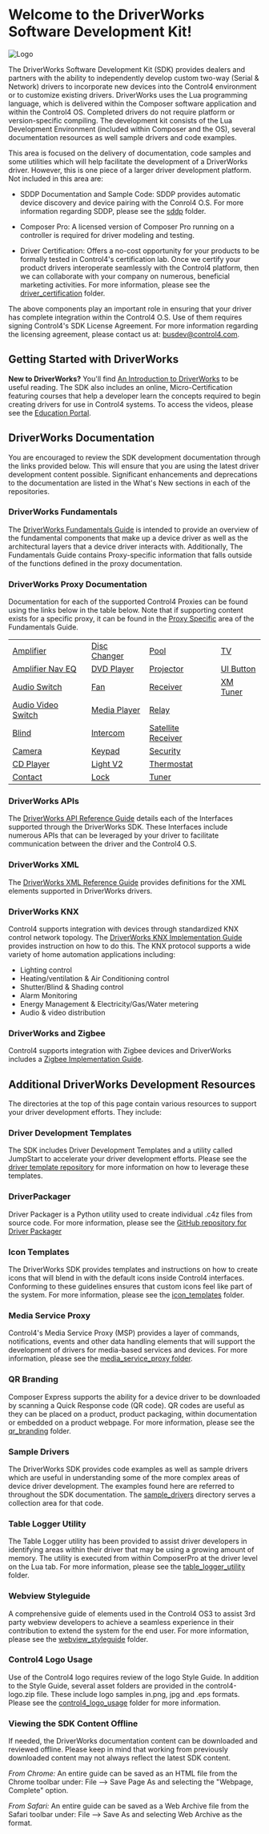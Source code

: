 
# **Welcome to the DriverWorks Software Development Kit!**

![Logo][logo]

The DriverWorks Software Development Kit (SDK) provides dealers and partners with the ability to independently develop custom two-way (Serial & Network) drivers to incorporate new devices into the Control4 environment or to customize existing drivers. DriverWorks uses the Lua programming language, which is delivered within the Composer software application and within the Control4 OS. Completed drivers do not require platform or version-specific compiling. The development kit consists of the Lua Development Environment (included within Composer and the OS), several documentation resources as well sample drivers and code examples.

This area is focused on the delivery of documentation, code samples and some utilities which will help facilitate the development of a DriverWorks driver. However, this is one piece of a larger driver development platform. Not included in this area are:

- SDDP Documentation and Sample Code: SDDP provides automatic device discovery and device pairing with the Conrol4 O.S. For more information regarding SDDP, please see the [sddp][sddp] folder.

- Composer Pro: A licensed version of Composer Pro running on a controller is required for driver modeling and testing.

- Driver Certification: Offers a no-cost opportunity for your products to be formally tested in Control4's certification lab. Once we certify your product drivers interoperate seamlessly with the Control4 platform, then we can collaborate with your company on numerous, beneficial marketing activities. For more information, please see the [driver_certification][driver_certification] folder.

The above components play an important role in ensuring that your driver has complete integration within the Control4 O.S. Use of them requires signing Control4's SDK License Agreement. For more information regarding the licensing agreement, please contact us at: <busdev@control4.com>.

## Getting Started with DriverWorks

**New to DriverWorks?** You'll find [An Introduction to DriverWorks][intro] to be useful reading. The SDK also includes an online, Micro-Certification featuring courses that help a developer learn the concepts required to begin creating drivers for use in Control4 systems. To access the videos, please see the [Education Portal][education].

## DriverWorks Documentation

You are encouraged to review the SDK development documentation through the links provided below. This will ensure that you are using the latest driver development content possible. Significant enhancements and deprecations to the documentation are listed in the What's New sections in each of the repositories.

### DriverWorks Fundamentals

The [DriverWorks Fundamentals Guide][fundamentals] is intended to provide an overview of the fundamental components that make up a device driver as well as the architectural layers that a device driver interacts with. Additionally, The Fundamentals Guide contains Proxy-specific information that falls outside of the functions defined in the proxy documentation.

### DriverWorks Proxy Documentation

Documentation for each of the supported Control4 Proxies can be found using the links below in the table below. Note that if supporting content exists for a specific proxy, it can be found in the [Proxy Specific][fundamentals_proxy_specific] area of the Fundamentals Guide.

|  |   |  |  |
| --- | --- | --- | --- |
| [Amplifier][pp_amplifier] | [Disc Changer][pp_disc]  | [Pool][pp_pool] |  [TV][pp_tv] |
| [Amplifier Nav EQ][pp_amplifier-nav-eq] | [DVD Player][pp_dvd]  | [Projector][pp_projector]| [UI Button][pp_uibutton] |
| [Audio Switch][pp_audioswitch] | [Fan][pp_fan] | [Receiver][pp_receiver] | [XM Tuner][pp_xm]|
| [Audio Video Switch][pp_avswitch]  | [Media Player][pp_mediaplayer]| [Relay][pp_relay] | |
| [Blind][pp_blind] | [Intercom][pp_intercom] | [Satellite Receiver][pp_satellite] | |
| [Camera][pp_camera] | [Keypad][pp_keypad]  | [Security][pp_security]  | |
| [CD Player][pp_cd] | [Light V2][pp_lightv2]  | [Thermostat][pp_tstat] | |
| [Contact][pp_contact] | [Lock][pp_lock] | [Tuner][pp_tuner] | |

### DriverWorks APIs

The [DriverWorks API Reference Guide][api] details each of the Interfaces supported through the DriverWorks SDK. These Interfaces include numerous APIs that can be leveraged by your driver to facilitate communication between the driver and the Control4 O.S.

### DriverWorks XML

The [DriverWorks XML Reference Guide][xml] provides definitions for the XML elements supported in DriverWorks drivers.

### DriverWorks KNX

Control4 supports integration with devices through standardized KNX control network topology. The [DriverWorks KNX Implementation Guide][knx] provides instruction on how to do this. The KNX protocol supports a wide variety of home automation applications including:

- Lighting control
- Heating/ventilation & Air Conditioning control
- Shutter/Blind & Shading control
- Alarm Monitoring
- Energy Management & Electricity/Gas/Water metering
- Audio & video distribution

### DriverWorks and Zigbee

Control4 supports integration with Zigbee devices and DriverWorks includes a [Zigbee Implementation Guide][zigbee].

## Additional DriverWorks Development Resources

The directories at the top of this page contain various resources to support your driver development efforts. They include:

### Driver Development Templates

The SDK includes Driver Development Templates and a utility called JumpStart to accelerate your driver development efforts. Please see the [driver template repository][templates] for more information on how to leverage these templates.

### DriverPackager

Driver Packager is a Python utility used to create individual .c4z files from source code. For more information, please see the [GitHub repository for Driver Packager](https://github.com/snap-one/drivers-driverpackager)

### Icon Templates

The DriverWorks SDK provides templates and instructions on how to create icons that will blend in with the default icons inside Control4 interfaces. Conforming to these guidelines ensures that custom icons feel like part of the system. For more information, please see the [icon_templates][icon_templates] folder.

### Media Service Proxy

Control4's Media Service Proxy (MSP) provides a layer of commands, notifications, events and other data handling elements that will support the development of drivers for media-based services and devices. For more information, please see the [media_service_proxy folder][msp].

### QR Branding

Composer Express supports the ability for a device driver to be downloaded by scanning a Quick Response code (QR code). QR codes are useful as they can be placed on a product, product packaging, within documentation or embedded on a product webpage. For more information, please see the [qr_branding][qr_branding] folder.

### Sample Drivers

The DriverWorks SDK provides code examples as well as sample drivers which are useful in understanding some of the more complex areas of device driver development. The examples found here are referred to throughout the SDK documentation. The [sample_drivers][sample_drivers] directory serves a collection area for that code.

### Table Logger Utility

The Table Logger utility has been provided to assist driver developers in identifying areas within their driver that may be using a growing amount of memory. The utility is executed from within ComposerPro at the driver level on the Lua tab. For more information, please see the [table_logger_utility][table_logger] folder.

### Webview Styleguide

A comprehensive guide of elements used in the Control4 OS3 to assist 3rd party webview developers to achieve a seamless experience in their contribution to extend the system for the end user. For more information, please see the [webview_styleguide][webview_styleguide] folder.

### Control4 Logo Usage

Use of the Control4 logo requires review of the logo Style Guide. In addition to the Style Guide, several asset folders are provided in the control4-logo.zip file. These include logo samples in.png, jpg and .eps formats. Please see the [control4_logo_usage][logo_usage] folder for more information.

### Viewing the SDK Content Offline

If needed, the DriverWorks documentation content can be downloaded and reviewed offline. Please keep in mind that working from previously downloaded content may not always reflect the latest SDK content.

_From Chrome:_ An entire guide can be saved as an HTML file from the Chrome toolbar under: File --> Save Page As and selecting the "Webpage, Complete" option.

_From Safari:_ An entire guide can be saved as a Web Archive file from the Safari toolbar under: File --> Save As and selecting Web Archive as the format.

[intro]: https://snap-one.github.io/docs-driverworks-introduction
[fundamentals]: https://snap-one.github.io/docs-driverworks-fundamentals/
[api]: https://snap-one.github.io/docs-driverworks-api
[knx]:  https://snap-one.github.io/docs-driverworks-knx
[logo]: https://github.com/snap-one/docs-driverworks/blob/media/images/logo.png?raw=true
[icon_templates]: https://github.com/snap-one/docs-driverworks/tree/master/icon_templates
[templates]: https://github.com/snap-one/drivers-template-code-public
[msp]: https://github.com/snap-one/docs-driverworks/tree/master/media_service_proxy
[qr_branding]: https://github.com/snap-one/docs-driverworks/tree/master/qr_branding
[sample_drivers]: https://github.com/snap-one/docs-driverworks/tree/master/sample_drivers
[table_logger]: https://github.com/snap-one/docs-driverworks/tree/master/table_logger_utility
[sddp]: https://github.com/snap-one/docs-driverworks/tree/master/sddp
[driver_certification]: https://github.com/snap-one/docs-driverworks/tree/master/driver_certification
[logo_usage]: https://github.com/snap-one/docs-driverworks/tree/master/control4_logo_usage
[zigbee]: https://snap-one.github.io/docs-zigbee
[webview_styleguide]: https://github.com/snap-one/docs-driverworks/tree/master/webview%20styleguide%20
[education]: https://education.control4.com/enrollments/172695720/details
[pp_amplifier]: https://snap-one.github.io/docs-driverworks-proxyprotocol-amplifier
[pp_amplifier-nav-eq]: https://github.com/snap-one/docs-driverworks-proxyprotocol-amplifier-nav-eq
[pp_audioswitch]: https://snap-one.github.io/docs-driverworks-proxyprotocol-audioswitch
[pp_avswitch]: https://snap-one.github.io/docs-driverworks-proxyprotocol-avswitch
[pp_blind]: https://snap-one.github.io/docs-driverworks-proxyprotocol-blind
[pp_camera]: https://snap-one.github.io/docs-driverworks-proxyprotocol-camera
[pp_cd]: https://snap-one.github.io/docs-driverworks-proxyprotocol-cd
[pp_fan]: https://snap-one.github.io/docs-driverworks-proxyprotocol-fan
[pp_contact]: https://snap-one.github.io/docs-driverworks-proxyprotocol-contact
[pp_disc]: https://snap-one.github.io/docs-driverworks-proxyprotocol-disc
[pp_dvd]: https://snap-one.github.io/docs-driverworks-proxyprotocol-dvd
[pp_mediaplayer]: https://snap-one.github.io/docs-driverworks-proxyprotocol-mediaplayer
[pp_intercom]: https://snap-one.github.io/docs-driverworks-proxyprotocol-intercom
[pp_keypad]: https://snap-one.github.io/docs-driverworks-proxyprotocol-keypad
[pp_lightv2]: https://snap-one.github.io/docs-driverworks-proxyprotocol-lightv2
[pp_lock]: https://snap-one.github.io/docs-driverworks-proxyprotocol-lock
[pp_pool]: https://snap-one.github.io/docs-driverworks-proxyprotocol-pool
[pp_projector]: https://snap-one.github.io/docs-driverworks-proxyprotocol-projector
[pp_receiver]: https://snap-one.github.io/docs-driverworks-proxyprotocol-receiver
[pp_relay]: https://snap-one.github.io/docs-driverworks-proxyprotocol-relay
[pp_satellite]: https://snap-one.github.io/docs-driverworks-proxyprotocol-satellite
[pp_security]: https://snap-one.github.io/docs-driverworks-proxyprotocol-security
[pp_tstat]: https://snap-one.github.io/docs-driverworks-proxyprotocol-tstat
[pp_tuner]: https://snap-one.github.io/docs-driverworks-proxyprotocol-tuner
[pp_tv]: https://snap-one.github.io/docs-driverworks-proxyprotocol-tv
[pp_uibutton]: https://snap-one.github.io/docs-driverworks-proxyprotocol-uibutton
[pp_xm]: https://snap-one.github.io/docs-driverworks-proxyprotocol-xm
[fundamentals_proxy_specific]: https://snap-one.github.io/docs-driverworks-fundamentals/#proxy-specific-information
[xml]: https://snap-one.github.io/docs-driverworks-xml/#beta-xml-documentation
